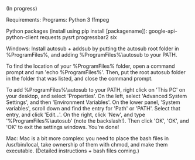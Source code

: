 (In progress)

Requirements:
Programs:
Python 3 
ffmpeg

Python packages (install using pip install [packagename]):
google-api-python-client
requests
pysrt
progressbar2
six

Windows:
Install autosub + addsub by putting the autosub root folder in %ProgramFiles%, and adding %ProgramFiles%\autosub to your PATH.

To find the location of your %ProgramFiles% folder, open a command prompt and run 'echo %ProgramFiles%'. Then, put the root autosub folder in the folder that was listed, and close the command prompt.

To add %ProgramFiles%\autosub to your PATH, right click on 'This PC' on your desktop, and select 'Properties'. On the left, select 'Advanced System Settings', and then 'Environment Variables'. On the lower panel, 'System variables', scroll down and find the entry for 'Path' or 'PATH'. Select that entry, and click 'Edit...'. On the right, click 'New', and type '%ProgramFiles%\autosub' (note the backslash!). Then click 'OK', 'OK', and 'OK' to exit the settings windows. You're done!


Mac:
Mac is a bit more complex: you need to place the bash files in /usr/bin/local,
take ownership of them with chmod, and make them executable.
(Detailed instructions + bash files coming.)